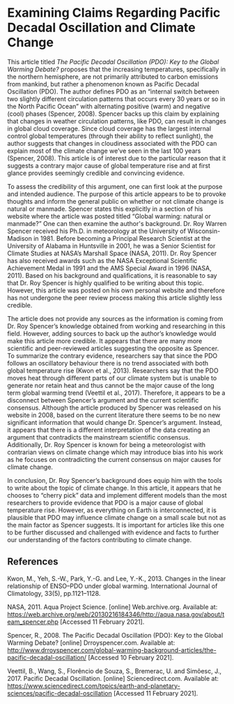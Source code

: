 # Examining Claims Regarding Pacific Decadal Oscillation and Climate Change
This article titled *The Pacific Decadal Oscillation (PDO): Key to the Global Warming Debate?* proposes that the increasing temperatures, specifically in the northern hemisphere, are not primarily attributed to carbon emissions from mankind, but rather a phenomenon known as Pacific Decadal Oscillation (PDO). The author defines PDO as an “internal switch between two slightly different circulation patterns that occurs every 30 years or so in the North Pacific Ocean” with alternating positive (warm) and negative (cool) phases (Spencer, 2008). Spencer backs up this claim by explaining that changes in weather circulation patterns, like PDO, can result in changes in global cloud coverage. Since cloud coverage has the largest internal control global temperatures (through their ability to reflect sunlight), the author suggests that changes in cloudiness associated with the PDO can explain most of the climate change we’ve seen in the last 100 years (Spencer, 2008). This article is of interest due to the particular reason that it suggests a contrary major cause of global temperature rise and at first glance provides seemingly credible and convincing evidence.

 
To assess the credibility of this argument, one can first look at the purpose and intended audience. The purpose of this article appears to be to provoke thoughts and inform the general public on whether or not climate change is natural or manmade. Spencer states this explicitly in a section of his website where the article was posted titled “Global warming: natural or manmade?” One can then examine the author's background. Dr. Roy Warren Spencer received his Ph.D. in meteorology at the University of Wisconsin-Madison in 1981. Before becoming a Principal Research Scientist at the University of Alabama in Huntsville in 2001, he was a Senior Scientist for Climate Studies at NASA’s Marshall Space (NASA, 2011). Dr. Roy Spencer has also received awards such as the NASA Exceptional Scientific Achievement Medal in 1991 and the AMS Special Award in 1996 (NASA, 2011). Based on his background and qualifications, it is reasonable to say that Dr. Roy Spencer is highly qualified to be writing about this topic. However, this article was posted on his own personal website and therefore has not undergone the peer review process making this article slightly less credible. 

The article does not provide any sources as the information is coming from Dr. Roy Spencer’s knowledge obtained from working and researching in this field. However, adding sources to back up the author’s knowledge would make this article more credible. It appears that there are many more scientific and peer-reviewed articles suggesting the opposite as Spencer. To summarize the contrary evidence, researchers say that since the PDO follows an oscillatory behaviour there is no trend associated with both global temperature rise (Kwon et al., 2013). Researchers say that the PDO moves heat through different parts of our climate system but is unable to generate nor retain heat and thus cannot be the major cause of the long term global warming trend (Veettil et al., 2017). Therefore, it appears to be a disconnect between Spencer’s argument and the current scientific consensus. Although the article produced by Spencer was released on his website in 2008, based on the current literature there seems to be no new significant information that would change Dr. Spencer’s argument. Instead, it appears that there is a different interpretation of the data creating an argument that contradicts the mainstream scientific consensus. Additionally, Dr. Roy Spencer is known for being a meteorologist with contrarian views on climate change which may introduce bias into his work as he focuses on contradicting the current consensus on major causes for climate change.

In conclusion, Dr. Roy Spencer’s background does equip him with the tools to write about the topic of climate change. In this article, it appears that he chooses to “cherry pick” data and implement different models than the most researchers to provide evidence that PDO is a major cause of global temperature rise. However, as everything on Earth is interconnected, it is plausible that PDO may influence climate change on a small scale but not as the main factor as Spencer suggests. It is important for articles like this one to be further discussed and challenged with evidence and facts to further our understanding of the factors contributing to climate change.


## References
Kwon, M., Yeh, S.-W., Park, Y.-G. and Lee, Y.-K., 2013. Changes in the linear relationship of ENSO–PDO under global warming. International Journal of Climatology, 33(5), pp.1121–1128.

NASA, 2011. Aqua Project Science. [online] Web.archive.org. Available at: <https://web.archive.org/web/20130216184346/http://aqua.nasa.gov/about/team_spencer.php> [Accessed 11 February 2021].

Spencer, R., 2008. The Pacific Decadal Oscillation (PDO): Key to the Global Warming Debate? [online] Drroyspencer.com. Available at: <http://www.drroyspencer.com/global-warming-background-articles/the-pacific-decadal-oscillation/> [Accessed 10 February 2021].

Veettil, B., Wang, S., Florêncio de Souza, S., Bremerac, U. and Simõesc, J., 2017. Pacific Decadal Oscillation. [online] Sciencedirect.com. Available at: <https://www.sciencedirect.com/topics/earth-and-planetary-sciences/pacific-decadal-oscillation> [Accessed 11 February 2021].
